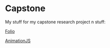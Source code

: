 # Capstone
My stuff for my capstone research project n stuff:

[Folio](https://github.com/StormN1ght122/Capstone/tree/703d3f67d635426f148b0b2a96273bf18ae3308c/folio)

[AnimationJS](https://github.com/StormN1ght122/Capstone/tree/703d3f67d635426f148b0b2a96273bf18ae3308c/animation)
